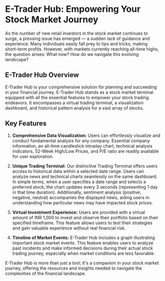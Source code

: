 # E-Trader Hub: Empowering Your Stock Market Journey

As the number of new retail investors in the stock market continues to surge, a pressing issue has emerged — a sudden lack of guidance and experience. Many individuals easily fall prey to tips and tricks, making short-term profits. However, with markets currently reaching all-time highs, the question arises: What now? How do we navigate this evolving landscape?

## E-Trader Hub Overview

E-Trader Hub is your comprehensive solution for planning and succeeding in your financial journey. E-Trader Hub stands as a stock market terminal equipped with all the essential features to empower your stock trading endeavors. It encompasses a virtual trading terminal, a visualization dashboard, and historical pattern analysis for a vast array of stocks.

## Key Features

1. **Comprehensive Data Visualization:**
   Users can effortlessly visualize and conduct fundamental analysis for any company. Essential company information, an all-time candlestick intraday chart, technical analysis indicators, 52-Week High/Low Prices, and P/E ratio are readily available for user exploration.

2. **Unique Trading Terminal:**
   Our distinctive Trading Terminal offers users access to historical data within a selected date range. Users can analyze news and technical charts seamlessly on the same dashboard. In simple terms, when a user specifies a date range and selects a preferred stock, the chart updates every 3 seconds (representing 1 day in that time duration). Additionally, sentiment analysis (positive, negative, neutral) accompanies the displayed news, aiding users in understanding how particular news may have impacted stock prices.

3. **Virtual Investment Experience:**
   Users are provided with a virtual amount of INR 1,000 to invest and observe their portfolio based on their specified timeframe. This feature allows users to test their strategies and gain valuable experience without real financial risk.

4. **Timeline of Market Events:**
   E-Trader Hub includes a graph illustrating important stock market events. This feature enables users to analyze past incidents and make informed decisions during their actual stock trading journey, especially when market conditions are less favorable.

E-Trader Hub is more than just a tool; it's a companion in your stock market journey, offering the resources and insights needed to navigate the complexities of the financial landscape.

